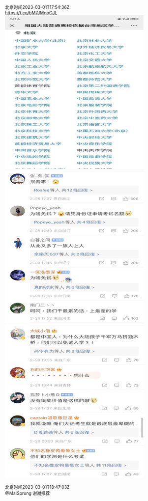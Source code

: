北京时间2023-03-01T17:54:36Z<br>https://t.co/bM7JMqoGJL<br><img src='/temp/image/2023/w-Month-3/1630869135763599360_0.jpg' width='450' height='500'><img src='/temp/image/2023/w-Month-3/1630869135763599360_1.jpg' width='450' height='500'><img src='/temp/image/2023/w-Month-3/1630869135763599360_2.jpg' width='450' height='500'><br><br>北京时间2023-03-01T18:47:03Z<br>@MaiSprung 谢谢推荐<br><br><br>